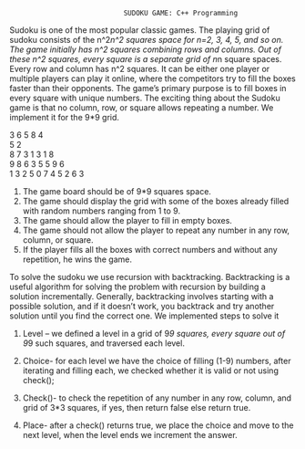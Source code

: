                                 SUDOKU GAME: C++ Programming


Sudoku is one of the most popular classic games. The playing grid of sudoku consists of the n^2*n^2 squares space for n=2, 3, 4, 5, and so on. The game initially has n^2 squares combining rows and columns. Out of these n^2 squares, every square is a separate grid of n*n square spaces. Every row and column has n^2 squares.
 It can be either one player or multiple players can play it online,  where the competitors try to fill the boxes faster than their opponents. The game’s primary purpose is to fill boxes in every square with unique numbers. The exciting thing about the Sudoku game is that no column, row, or square allows repeating a number.
We implement it for the 9*9 grid.
                       
                            
3		6	5		8	4		
5	2							
	8	7					3	1
		3		1			8	
9			8	6	3			5
	5			9		6		
1	3					2	5	0
							7	4
		5	2		6	3		





1.	The game board should be of 9*9 squares space.
2.	The game should display the grid with some of the boxes already filled with random numbers ranging from 1 to 9.
3.	The game should allow the player to fill in empty boxes.
4.	The game should not allow the player to repeat any number in any row, column, or square.
5.	If the player fills all the boxes with correct numbers and without any repetition, he wins the game.


 To solve the sudoku we use recursion with backtracking. Backtracking is a useful algorithm for solving the problem with recursion by building a solution incrementally. Generally, backtracking involves starting with a possible solution, and if it doesn’t work, you backtrack and try another solution until you find the correct one.
We implemented steps to solve it
1.	Level – we defined a level in a grid of 9*9 squares, every square out of 9*9 such squares, and traversed each level.

2.	Choice- for each level we have the choice of filling  (1-9) numbers, after iterating and filling each, we checked whether it is valid or not using check(); 


3.	Check()- to check the repetition of any number in any row, column, and grid of 3*3 squares, if yes, then return false else return true. 

4.	Place- after a check() returns true, we place the choice and move to the next level, when the level ends we increment the answer.


